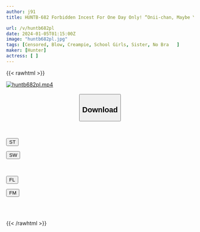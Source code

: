 ```yaml
---
author: j91
title: HUNTB-682 Forbidden Incest For One Day Only! “Onii-chan, Maybe You Got Excited Because Of Me? ” “Even You Are Excited About Me!” ”I, A Virgin, Get An Erection Due To My Sister's Unconscious Seduction

url: /v/huntb682pl
date: 2024-01-05T01:15:00Z
image: "huntb682pl.jpg"
tags: [Censored, Blow, Creampie, School Girls, Sister, No Bra	]
maker: [Hunter]
actress: [ ]
---
```



{{< rawhtml >}}

<div class="video" data-videoid="LYMxVOALP7U49M">
    <a href="javascript:;">
        <img src="/v/huntb682pl/huntb682pl.jpg" width="WIDTH" height="HEIGHT" alt="huntb682pl.mp4" loading="lazy">
    </a>
</div>

<script type="text/javascript" src="https://j91.asia/asset/on-demand-st.js"></script>

<br>
  <link rel="stylesheet" href="https://j91.asia/asset/bs5.css">
  
  <center>
  <button class="btn btn-primary" type="button" data-bs-toggle="collapse" data-bs-target=".multi-collapse" aria-expanded="false" aria-controls="multiCollapseExample1 multiCollapseExample2"><h2>Download</h2></button></center>
</p>
<div class="row">
  <div class="col">
    <div class="collapse multi-collapse" id="multiCollapseExample1">
      <div class="card card-body">
	      	      <br>
<div class="buttons">  
<p><a href="https://streamtape.to/v/LYMxVOALP7U49M" target="_blank"><button class="btn-hover color-3"><i class="fa fa-download"></i> ST</button></a></p>
<p><a href="https://flaswish.com/s43xvg6jsdbw" target="_blank"><button class="btn-hover color-2"><i class="fa fa-download"></i> SW</button></a></p></div>
    </div>
  </div>
</div>
  <div class="col">
    <div class="collapse multi-collapse" id="multiCollapseExample2">
      <div class="card card-body">
	      <br>
<div class="buttons">
<p><a href="javascript:;" target="_blank"><button class="btn-hover color-9"><i class="fa fa-download"></i> FL</button></a></p>
<p><a href="javascript:;" target="_blank"><button class="btn-hover color-8"><i class="fa fa-download"></i> FM</button></a></p></div>
<br><br>
      </div>
    </div>
  </div>
</div>

{{< /rawhtml >}}